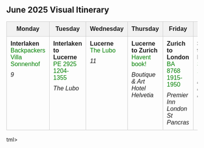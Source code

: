 <!DOCTYPE html>
<html>
<head>
  <meta charset="UTF-8">
  <title>June 2025 Visual Itinerary</title>
  <style>
    table {
      border-collapse: collapse;
      width: 100%;
      table-layout: fixed;
    }
    th, td {
      border: 1px solid #ccc;
      padding: 10px;
      vertical-align: top;
      word-wrap: break-word;
      font-family: Arial, sans-serif;
    }
    th {
      background-color: #f2f2f2;
    }
    .transport {
      color: green;
    }
    .hotel {
      margin-top: 10px;
      font-style: italic;
    }
  </style>
</head>
<body>

<h2>June 2025 Visual Itinerary</h2>
<table>
  <tr>
    <th>Monday</th>
    <th>Tuesday</th>
    <th>Wednesday</th>
    <th>Thursday</th>
    <th>Friday</th>
    <th>Saturday</th>
    <th>Sunday</th>
  </tr>
  <tr>
    <td>
      <strong>Interlaken</strong><br>
      <span class="transport">Backpackers Villa Sonnenhof</span><br>
      <div class="hotel">9</div>
    </td>
    <td>
      <strong>Interlaken to Lucerne</strong><br>
      <span class="transport">PE 2925<br>1204-1355</span><br>
      <div class="hotel">The Lubo</div>
    </td>
    <td>
      <strong>Lucerne</strong><br>
      <span class="transport">The Lubo</span><br>
      <div class="hotel">11</div>
    </td>
    <td>
      <strong>Lucerne to Zurich</strong><br>
      <span class="transport">Havent book!</span><br>
      <div class="hotel">Boutique & Art Hotel Helvetia</div>
    </td>
    <td>
      <strong>Zurich to London</strong><br>
      <span class="transport">BA 8768<br>1915-1950</span><br>
      <div class="hotel">Premier Inn London St Pancras</div>
    </td>
    <td>
      <strong>Singapore to Frankfurt</strong><br>
      <span class="transport">SQ 326<br>1055-1740</span><br>
      <div class="hotel">Metropolitan Hotel Flemings</div>
    </td>
    <td>
      <strong>Frankfurt to Interlaken</strong><br>
      <span class="transport">ICE 371<br>1450-1953</span><br>
      <div class="hotel">Backpackers Villa Sonnenhof</div>
    </td>
  </tr>
</table>

</body>
</html>
tml>
